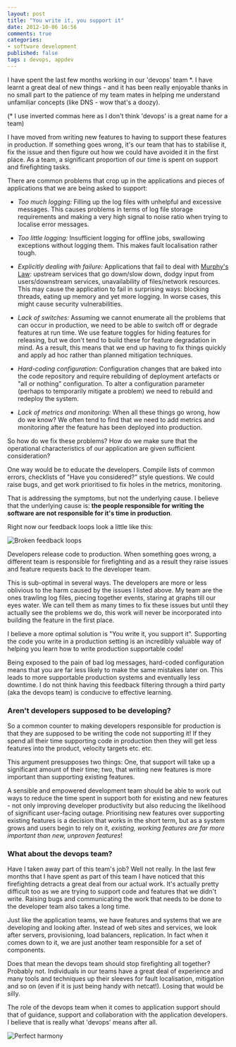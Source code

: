 ```yaml
---
layout: post
title: "You write it, you support it"
date: 2012-10-06 16:56
comments: true
categories: 
- software development
published: false
tags : devops, appdev
---
```


I have spent the last few months working in our 'devops' team *. I
have learnt a great deal of new things - and it has been really
enjoyable thanks in no small part to the patience of my team mates in
helping me understand unfamiliar concepts (like DNS - wow that's a doozy).

(\* I use inverted commas here as I don't think 'devops' is a great
name for a team)

I have moved from writing new features to having to support these
features in production. If something goes wrong, it's
our team that has to stabilise it, fix the issue and
then figure out how we could have avoided it in the first place. As a team, a significant proportion of our time is
spent on support and firefighting tasks.

There are common problems that crop up in the applications and pieces of
applications that we are being asked to support:

* *Too much logging:* Filling up the log files with unhelpful and
   excessive messages. This causes problems in terms of log file
   storage requirements and making a very high signal to noise
   ratio when trying to localise error messages.

* *Too little logging:* Insufficient logging for offline
   jobs, swallowing exceptions without logging them. This makes fault
   localisation rather tough.

* *Explicitly dealing with failure:* Applications that fail to deal
   with [Murphy's Law](http://en.wikipedia.org/wiki/Murphy's_law):
   upstream services that go down/slow down, dodgy input from
   users/downstream services, unavailability of files/network
   resources. This may cause the application to fail in surprising
   ways: blocking threads, eating up memory and yet more logging. In
   worse cases, this might cause security vulnerabilities.
   
* *Lack of switches:* Assuming we cannot enumerate
   all the problems that can occur in production, we need to be able
   to switch off or degrade features at run time. We use feature toggles for hiding features for
   releasing, but we don't tend to build these for feature degradation
   in mind. As a result, this means that we end up having to fix
   things quickly and apply ad hoc rather than planned mitigation techniques.

* *Hard-coding configuration:* Configuration changes that are baked
   into the code repository and require rebuilding of deployment
   artefacts or "all or nothing" configuration. To alter a
   configuration parameter (perhaps to temporarily mitigate a problem)
   we need to rebuild and redeploy the system.
   
* *Lack of metrics and monitoring:* When all these things go wrong,
   how do we know? We often tend to find that we need to add metrics
   and monitoring after the feature has been deployed into production.

So how do we fix these problems? How do we make sure that the
operational characteristics of our application are given sufficient consideration?

One way would be to educate the developers. Compile lists of common
errors, checklists of "Have you considered?" style questions. We could
raise bugs, and get work prioritised to fix holes in the metrics,
monitoring.

That is addressing the symptoms, but not the underlying cause. I
believe that the underlying cause is: **the people responsible for
writing the software are not responsible for it's time in production**.

Right now our feedback loops look a little like this:

![Broken feedback loops](/images/broken_feedback_loop.jpg)

Developers release code to production. When something goes wrong, a
different team is responsible for firefighting and as a result they
raise issues and feature requests back to the developer team. 

This is sub-optimal in several ways. The developers are more or less
oblivious to the harm caused by the issues I listed above. My team are
the ones trawling log files, piecing together events, staring at
graphs till our eyes water. We can tell them as many times to fix
these issues but until they actually see the problems we do, this work
will never be incorporated into building the feature in the first
place.

I believe a more optimal solution is "You write it, you support
it". Supporting the code you write in a production setting is an
incredibly valuable way of helping you learn how to write production
supportable code!

Being exposed to the pain of bad log messages, hard-coded
configuration means that you are far less likely to make the same
mistakes later on. This leads to more supportable production systems and
eventually less downtime. I do not think having this feedback
filtering through a third party (aka the devops team) is conducive to
effective learning.

### Aren't developers supposed to be developing?

So a common counter to making developers responsible for production is
that they are supposed to be writing the code not supporting it! If
they spend all their time supporting code in production then they will
get less features into the product, velocity targets etc. etc.

This argument presupposes two things: One, that support will take
up a significant amount of their time; two, that writing new features
is more important than supporting existing features.

A sensible and empowered development team should be able to work out
ways to reduce the time spent in support both for existing and new
features - not only improving developer productivity but also reducing
the likelihood of significant user-facing outage. Prioritising new features over supporting existing features
is a decision that works in the short term, but as a system grows and
users begin to rely on it, _existing, working features are far more important
than new, unproven features_!

### What about the devops team?

Have I taken away part of this team's job? Well not really. In the
last few months that I have spent as part of this team I have noticed
that this firefighting detracts a great deal from our actual
work. It's actually pretty difficult too as we are trying to support
code and features that we didn't write. Raising bugs and communicating
the work that needs to be done to the developer team also takes a long time.

Just like the application teams, we have features and systems
that we are developing and looking after. Instead of web sites and
services, we look after servers, provisioning, load balancers,
replication. In fact when it comes down to it, we are just another
team responsible for a set of components.


Does that mean the devops team should stop firefighting all together?
Probably not. Individuals in our teams have a great deal of experience
and many tools and techniques up their sleeves for fault localisation,
mitigation and so on (even if it is just being handy with
netcat!). Losing that would be silly.

The role of the devops team when it comes to application support
should that of guidance, support and collaboration with the
application developers. I believe that is really what 'devops' means after all.

![Perfect harmony](/images/perfect_harmony.jpg)

